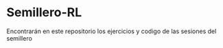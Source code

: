 # Semillero-RL
Encontrarán en este repositorio los ejercicios y codigo de las sesiones del semillero
